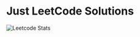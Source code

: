 # Just LeetCode Solutions

 
![Leetcode Stats](https://leetcode.card.workers.dev/?username=HiddenGrizzly&theme=dark)
<!-- &extension=activity can be added to show lastest activity -->

<!-- <a href="https://github.com/KnlnKS/leetcode-stats">
  <img alt="LeetCode Stat Card" src="https://apu5rh8gxk.execute-api.us-east-1.amazonaws.com/default/leetcode-stats?username=HiddenGrizzly" width="400"/>
</a> -->

